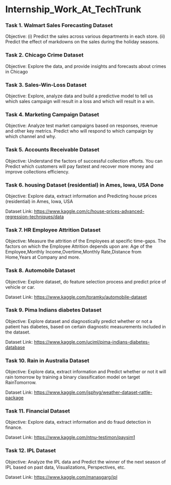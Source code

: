 # Internship_Work_At_TechTrunk
### Task 1. Walmart Sales Forecasting Dataset
Objective: (i) Predict the sales across various departments in each store. (ii) Predict the effect of markdowns on the sales during the holiday seasons.


### Task 2. Chicago Crime Dataset
Objective: Explore the data, and provide insights and forecasts about crimes in Chicago


### Task 3. Sales-Win-Loss Dataset
Objective: Explore, analyze data and build a predictive model to tell us which sales campaign will result in a loss and which will result in a win.


### Task 4. Marketing Campaign Dataset
Objective: Analyze test market campaigns based on responses, revenue and other key metrics. Predict who will respond to which campaign by which channel and why.


### Task 5. Accounts Receivable Dataset
Objective: Understand the factors of successful collection efforts. You can Predict which customers will pay fastest and recover more money and improve collections efficiency.


### Task 6. housing Dataset (residential) in Ames, Iowa, USA	Done
Objective: Explore data, extract information and Predicting house prices (residential) in Ames, Iowa, USA

Dataset Link: https://www.kaggle.com/c/house-prices-advanced-regression-techniques/data


### Task 7. HR Employee Attrition Dataset
Objective: Measure the attrition of the Employees at specific time-gaps. The factors on which the Employee Attrition depends upon are:
Age of the Employee,Monthly Income,Overtime,Monthly Rate,Distance from Home,Years at Company and more.


### Task 8. Automobile Dataset
Objective: Explore dataset, do feature selection process and predict price of vehicle or car.

Dataset Link: https://www.kaggle.com/toramky/automobile-dataset


### Task 9. Pima Indians diabetes Dataset
Objective: Explore dataset and diagnostically predict whether or not a patient has diabetes, based on certain diagnostic measurements included in the dataset.

Dataset Link: https://www.kaggle.com/uciml/pima-indians-diabetes-database


### Task 10. Rain in Australia Dataset
Objective: Explore data, extract information and Predict whether or not it will rain tomorrow by training a binary classification model on target RainTomorrow.

Dataset Link: https://www.kaggle.com/jsphyg/weather-dataset-rattle-package


### Task 11. Financial Dataset
Objective: Explore data, extract information and do fraud detection in finance.

Dataset Link: https://www.kaggle.com/ntnu-testimon/paysim1


### Task 12. IPL Dataset
Objective: Analyze the IPL data and Predict the winner of the next season of IPL based on past data, Visualizations, Perspectives, etc.

Dataset Link: https://www.kaggle.com/manasgarg/ipl
